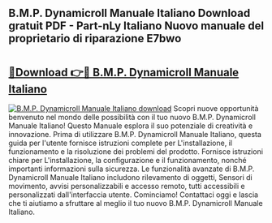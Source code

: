 ## B.M.P. Dynamicroll Manuale Italiano Download gratuit PDF - Part-nLy Italiano Nuovo manuale del proprietario di riparazione E7bwo

# <h2><a href="http://dfeazbc.blite.top/?on=B.M.P.+Dynamicroll+Manuale+Italiano">🔗Download 👉🔴 B.M.P. Dynamicroll Manuale Italiano</a></h2>

[![B.M.P. Dynamicroll Manuale Italiano download](https://i.imgur.com/lujVjoI.png)](http://dfeazbc.blite.top/?on=B.M.P.+Dynamicroll+Manuale+Italiano)
Scopri nuove opportunità benvenuto nel mondo delle possibilità con il tuo nuovo B.M.P. Dynamicroll Manuale Italiano! Questo Manuale esplora il suo potenziale di creatività e innovazione. Prima di utilizzare B.M.P. Dynamicroll Manuale Italiano, questa guida per l'utente fornisce istruzioni complete per L'installazione, il funzionamento e la risoluzione dei problemi del prodotto. Fornisce istruzioni chiare per L'installazione, la configurazione e il funzionamento, nonché importanti informazioni sulla sicurezza. Le funzionalità avanzate di B.M.P. Dynamicroll Manuale Italiano includono rilevamento di oggetti, Sensori di movimento, avvisi personalizzabili e accesso remoto, tutti accessibili e personalizzati dall'interfaccia utente. Cominciamo! Contattaci oggi e lascia che ti aiutiamo a sfruttare al meglio il tuo nuovo B.M.P. Dynamicroll Manuale Italiano.
